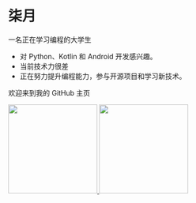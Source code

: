 # 柒月

一名正在学习编程的大学生

- 对 Python、Kotlin 和 Android 开发感兴趣。
- 当前技术力很差
- 正在努力提升编程能力，参与开源项目和学习新技术。

欢迎来到我的 GitHub 主页


<div>
  <a href="https://github.com/jonataslaw">
  <img height="180em" src="https://github-readme-stats.vercel.app/api?username=CikeSeven&count_private=true&theme=cobalt&show_icons=true"/>
  <img height="180em" src="https://github-readme-stats.vercel.app/api/top-langs/?username=CikeSeven&layout=compact&langs_count=7&theme=cobalt"/>
</div>
